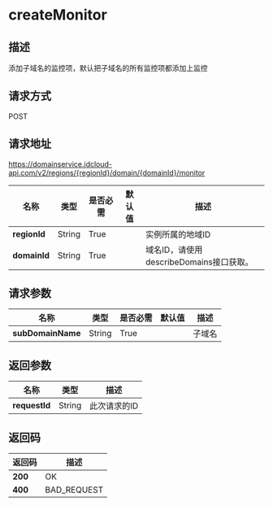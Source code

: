 # createMonitor


## 描述
添加子域名的监控项，默认把子域名的所有监控项都添加上监控

## 请求方式
POST

## 请求地址
https://domainservice.jdcloud-api.com/v2/regions/{regionId}/domain/{domainId}/monitor

|名称|类型|是否必需|默认值|描述|
|---|---|---|---|---|
|**regionId**|String|True| |实例所属的地域ID|
|**domainId**|String|True| |域名ID，请使用describeDomains接口获取。|

## 请求参数
|名称|类型|是否必需|默认值|描述|
|---|---|---|---|---|
|**subDomainName**|String|True| |子域名|


## 返回参数
|名称|类型|描述|
|---|---|---|
|**requestId**|String|此次请求的ID|


## 返回码
|返回码|描述|
|---|---|
|**200**|OK|
|**400**|BAD_REQUEST|
